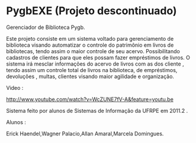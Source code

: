 PygbEXE (Projeto descontinuado)
====

Gerenciador de Biblioteca Pygb.

Este projeto consiste em um sistema voltado para gerenciamento de biblioteca visando automatizar o controle do patrimônio em livros de bibliotecas, tendo assim o maior controle de seu acervo. Possibilitando cadastros de clientes para que eles possam fazer empréstimos de livros. O sistema irá mesclar informações do acervo de livros com as dos cliente , tendo assim um controle total de livros na biblioteca, de empréstimos, devoluções , multas, clientes visando maior agilidade e organização.

Video :

http://www.youtube.com/watch?v=WcZUNE7fV-A&feature=youtu.be

Sistema feito por alunos de Sistemas de Informação da UFRPE em 2011.2 .

Alunos :

Erick Haendel,Wagner Palacio,Allan Amaral,Marcela Domingues.
